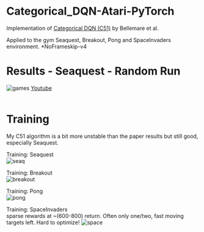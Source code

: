 # Categorical_DQN-Atari-PyTorch
Implementation of [Categorical DQN (C51)](https://arxiv.org/abs/1707.06887) by Bellemare et al.<br />

Applied to the gym Seaquest, Breakout, Pong and SpaceInvaders environment. *NoFrameskip-v4

# Results - Seaquest - Random Run
 ![games](https://github.com/Hauf3n/Categorical_DQN-Atari-PyTorch/blob/master/media/seaquest_37k.gif)
 [Youtube](https://youtu.be/siPcgY4ikk0)<br /><br />
 
 # Training
 
 My C51 algorithm is a bit more unstable than the paper results but still good, especially Seaquest.<br />
 
 Training: Seaquest <br />
 ![seaq](https://github.com/Hauf3n/Categorical_DQN-Atari-PyTorch/blob/master/media/seaquest_plot.png)<br />
 
 Training: Breakout <br />
 ![breakout](https://github.com/Hauf3n/Categorical_DQN-Atari-PyTorch/blob/master/media/breakout_plot.png)<br />
 
 Training: Pong <br />
 ![pong](https://github.com/Hauf3n/Categorical_DQN-Atari-PyTorch/blob/master/media/pong_plot.png)<br />
 
 Training: SpaceInvaders <br />
 sparse rewards at ~(600-800) return. Often only one/two, fast moving targets left. Hard to optimize!
 ![space](https://github.com/Hauf3n/Categorical_DQN-Atari-PyTorch/blob/master/media/spaceinvaders_plot.png)<br />
